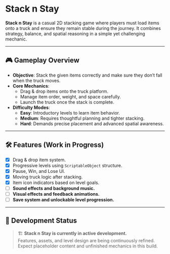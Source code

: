 # Stack n Stay

**Stack n Stay** is a casual 2D stacking game where players must load items onto a truck and ensure they remain stable during the journey. It combines strategy, balance, and spatial reasoning in a simple yet challenging mechanic.

---

## 🎮 Gameplay Overview

- **Objective**: Stack the given items correctly and make sure they don’t fall when the truck moves.
- **Core Mechanics**:
  - Drag & drop items onto the truck platform.
  - Manage item order, weight, and space carefully.
  - Launch the truck once the stack is complete.
- **Difficulty Modes**:
  - **Easy**: Introductory levels to learn item behavior.
  - **Medium**: Requires thoughtful planning and tighter stacking.
  - **Hard**: Demands precise placement and advanced spatial awareness.

---

## 🛠️ Features (Work in Progress)

- [x] Drag & drop item system.
- [x] Progressive levels using `ScriptableObject` structure.
- [x] Pause, Win, and Lose UI.
- [x] Moving truck logic after stacking.
- [x] Item icon indicators based on level goals.
- [ ] **Sound effects and background music.**
- [ ] **Visual effects and feedback animations.**
- [ ] **Save system and unlockable level progression.**

---

## 🚧 Development Status

> 🏗️ **Stack n Stay is currently in active development.**  
> Features, assets, and level design are being continuously refined. Expect placeholder content and unfinished mechanics in this build.
